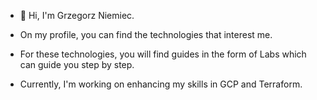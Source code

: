 - 👋 Hi, I'm Grzegorz Niemiec.

- On my profile, you can find the technologies that interest me.

- For these technologies, you will find guides in the form of Labs which can guide you step by step.

- Currently, I'm working on enhancing my skills in GCP and Terraform.

